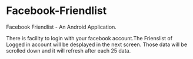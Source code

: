 # Facebook-Friendlist

Facebook Friendlist - An Android Application.

There is facility to login with your facebook account.The Frienslist of Logged in account will be desplayed in the next screen.
Those data will be scrolled down and it will refresh after each 25 data.
